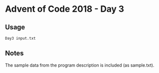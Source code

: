 # Advent of Code 2018 - Day 3

## Usage
```
Day3 input.txt
```

## Notes
The sample data from the program description is included (as sample.txt).
